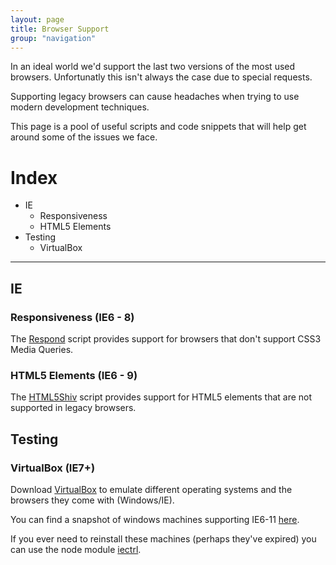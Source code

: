 ```yaml
---
layout: page
title: Browser Support
group: "navigation"
---
```


In an ideal world we'd support the last two versions of the most used browsers. Unfortunatly this isn't always the case due to special requests.

Supporting legacy browsers can cause headaches when trying to use modern development techniques.

This page is a pool of useful scripts and code snippets that will help get around some of the issues we face.


# Index

* IE
    - Responsiveness
    - HTML5 Elements
* Testing
    - VirtualBox

---


## IE
### Responsiveness (IE6 - 8)
The [Respond](https://github.com/scottjehl/Respond) script provides support for browsers that don't support CSS3 Media Queries.

### HTML5 Elements (IE6 - 9)
The [HTML5Shiv](https://github.com/afarkas/html5shiv) script provides support for HTML5 elements that are not supported in legacy browsers.

## Testing
### VirtualBox (IE7+)
Download [VirtualBox](https://www.virtualbox.org/wiki/Downloads) to emulate different operating systems and the browsers they come with (Windows/IE).

You can find a snapshot of windows machines supporting IE6-11 [here](https://github.com/xdissent/ievms).

If you ever need to reinstall these machines (perhaps they've expired) you can use the node module [iectrl](https://www.npmjs.com/package/iectrl).